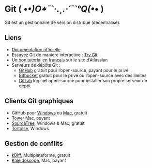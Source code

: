 # Git   ( •_•)O*¯\`·.¸.·´¯\`°Q(•_• ) 

Git est un gestionnaire de version distribué (décentralisé).

## Liens
- [Documentation officielle](http://git-scm.com/book/fr)
- Essayez Git de manière interactive : [Try Git](https://try.github.io/)
- [Un bon tutorial en français](https://www.atlassian.com/fr/git/tutorial/git-basics) sur le site d’Atlassian
- Serveurs de dépôts Git :
    - [GitHub](https://github.com/) gratuit pour l’open-source, payant pour le privé
    - [Bitbucket](https://bitbucket.org/) gratuit pour le privé ou l’open-source avec des limites
    - [GitLab](https://about.gitlab.com/) logiciel open-source pour installer son propre serveur de dépôt

## Clients Git graphiques

- GitHub pour [Windows](https://windows.github.com/) ou [Mac](https://mac.github.com/), gratuit
- [Tower](http://www.git-tower.com/) Mac, payant
- [SourceTree](http://www.sourcetreeapp.com/), Windows & Mac, gratuit
- [Tortoise](http://tortoisesvn.net), Windows

## Gestion de conflits

- [kDiff](http://kdiff3.sourceforge.net), Multiplateforme, gratuit
- [Kaleidoscope](http://www.kaleidoscopeapp.com), Mac, payant
